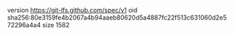 version https://git-lfs.github.com/spec/v1
oid sha256:80e3159fe4b2067a4b94aaeb80620d5a4887fc22f513c631060d2e572296a4a4
size 1582
